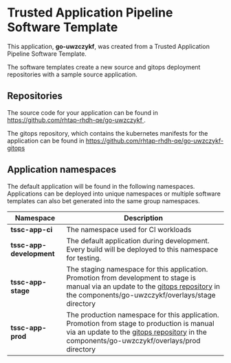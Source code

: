 # Trusted Application Pipeline Software Template

This application, **go-uwzczykf**, was created from a Trusted Application Pipeline Software Template.

The software templates create a new source and gitops deployment repositories with a sample source application. 

## Repositories

The source code for your application can be found in [https://github.com/rhtap-rhdh-qe/go-uwzczykf ](https://github.com/rhtap-rhdh-qe/go-uwzczykf ).
 
The gitops repository, which contains the kubernetes manifests for the application can be found in 
[https://github.com/rhtap-rhdh-qe/go-uwzczykf-gitops ](https://github.com/rhtap-rhdh-qe/go-uwzczykf-gitops ) 

## Application namespaces 

The default application will be found in the following namespaces. Applications can be deployed into unique namespaces or multiple software templates can also bet generated into the same group namespaces.  

|  Namespace   |  Description   |  
| -------- | -------- |
| **tssc-app-ci** | The namespace used for CI workloads |
| **tssc-app-development** | The default application during development. Every build will be deployed to this namespace for testing. |
| **tssc-app-stage** | The staging namespace for this application. Promotion from development to stage is manual via an update to the [gitops repository](https://github.com/rhtap-rhdh-qe/go-uwzczykf-gitops ) in the components/go-uwzczykf/overlays/stage directory |
| **tssc-app-prod** | The production namespace for this application. Promotion from stage to production is manual via an update to the [gitops repository](https://github.com/rhtap-rhdh-qe/go-uwzczykf-gitops ) in the components/go-uwzczykf/overlays/prod directory |